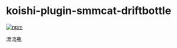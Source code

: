 # koishi-plugin-smmcat-driftbottle

[![npm](https://img.shields.io/npm/v/koishi-plugin-smmcat-driftbottle?style=flat-square)](https://www.npmjs.com/package/koishi-plugin-smmcat-driftbottle)

漂流瓶
